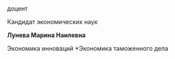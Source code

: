 доцент

Кандидат экономических наук

**Лунева Марина Наилевна**

Экономика инноваций
	*Экономика таможенного дела
